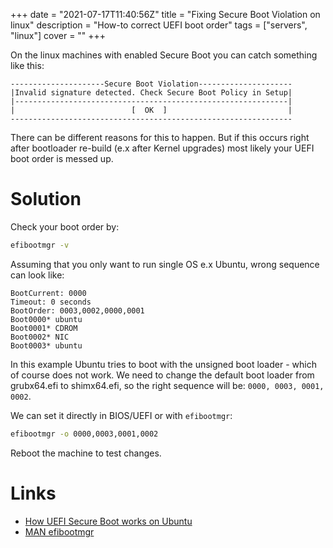 +++
date = "2021-07-17T11:40:56Z"
title = "Fixing Secure Boot Violation on linux"
description = "How-to correct UEFI boot order"
tags = ["servers", "linux"]
cover = ""
+++

On the linux machines with enabled Secure Boot you can catch something like this:
```
---------------------Secure Boot Violation---------------------
|Invalid signature detected. Check Secure Boot Policy in Setup|
|-------------------------------------------------------------|
|                          [  OK  ]                           |
---------------------------------------------------------------
```

There can be different reasons for this to happen. But if this occurs right after bootloader re-build (e.x after Kernel upgrades) most likely your UEFI boot order is messed up.

# Solution
Check your boot order by:
```sh
efibootmgr -v
```

Assuming that you only want to run single OS e.x Ubuntu, wrong sequence can look like:
```
BootCurrent: 0000
Timeout: 0 seconds
BootOrder: 0003,0002,0000,0001
Boot0000* ubuntu
Boot0001* CDROM
Boot0002* NIC
Boot0003* ubuntu
```
In this example Ubuntu tries to boot with the unsigned boot loader - which of course does not work.
We need to change the default boot loader from grubx64.efi to shimx64.efi,
so the right sequence will be: ```0000, 0003, 0001, 0002```.

We can set it directly in BIOS/UEFI or with ```efibootmgr```:
```sh
efibootmgr -o 0000,0003,0001,0002
```

Reboot the machine to test changes.

# Links
* [How UEFI Secure Boot works on Ubuntu](https://wiki.ubuntu.com/UEFI/SecureBoot#How_UEFI_Secure_Boot_works_on_Ubuntu)
* [MAN efibootmgr](https://manpages.ubuntu.com/manpages/focal/man8/efibootmgr.8.html)